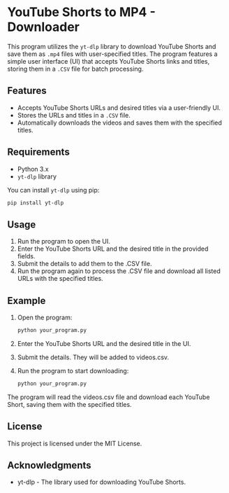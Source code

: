 # YouTube Shorts to MP4 - Downloader

This program utilizes the `yt-dlp` library to download YouTube Shorts and save them as `.mp4` files with user-specified titles. The program features a simple user interface (UI) that accepts YouTube Shorts links and titles, storing them in a `.CSV` file for batch processing.

## Features

- Accepts YouTube Shorts URLs and desired titles via a user-friendly UI.
- Stores the URLs and titles in a `.CSV` file.
- Automatically downloads the videos and saves them with the specified titles.

## Requirements

- Python 3.x
- `yt-dlp` library

You can install `yt-dlp` using pip:

```bash
pip install yt-dlp
```
## Usage

1. Run the program to open the UI.
2. Enter the YouTube Shorts URL and the desired title in the provided fields.
3. Submit the details to add them to the .CSV file.
4. Run the program again to process the .CSV file and download all listed URLs with the specified titles.

## Example

1. Open the program:
    ```bash
    python your_program.py
    ```
2. Enter the YouTube Shorts URL and the desired title in the UI.

3. Submit the details. They will be added to videos.csv.

4. Run the program to start downloading:
    ```bash
    python your_program.py
    ```

The program will read the videos.csv file and download each YouTube Short, saving them with the specified titles.

## License

This project is licensed under the MIT License.

## Acknowledgments

- yt-dlp - The library used for downloading YouTube Shorts.